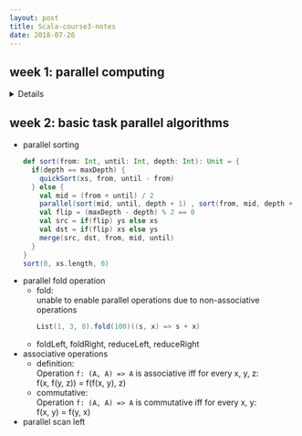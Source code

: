 ```yaml
---
layout: post
title: Scala-course3-notes
date: 2018-07-26
---
```

week 1: parallel computing
---
<details><div markdown="1">
- def:  
  a type of computation in which many calculations are performed at the same time
- vs. concurrent programming:
  - parallel:  
    uses parallel hardware to execute computation more quickly. => Efficiency
  - concurrent:  
    may or may not execute multiple executions at the same time. => modularity, responsiveness
- granularity levels:
  - bit-level
  - instruction-level
  - task-level
- parallel hardware:
  - multi-core processors
  - symmetric multiprocessors
  - GPU
  - FPGA
  - computer clusters
- threads:  
  each process can contain multiple independent concurrency units called threads (sharing the same memory address space)
  ```scala
  class HelloThread extends Thread {
    override def run() {
      println("hello world!")
    }
  }
  val t = new HelloThread
  t.start()
  t.join()
  ```
  when t.join(), the main thread blocks until HelloThread finishes.
- atomicity
  - the synchronized block
    ```scala
    private val x = new AnyRef{}
    private var uidCount = 0L
    def getUniqueId(): Long = x.synchronized {
      uidCound = uidCount + 1
      uidCount
    }
    ```
  - composition with the synchronized block
    ```scala
    class Account(private var amount: Int = 0) {
      def transfer(target: Account, n: Int) =
        this.synchronized {
          target.synchronized {
            this.amount -= n
            target.amount += n
          }
        }
    }
    ```
- deadlock
  - resolving deadlocks:  
    always acquire resources in the same order
- memory model:  
  a set of rules that describes how threads interact when accessing shared memory
  - two threads writing to separate locations in memory do not need synchronization
  - a thread X that calls ```join``` on another thread Y is guaranteed to observe all the writes by thread Y after ```join``` returns
- running computations in parallel:
  ```scala
  parallel(e1, e2)
  ```
  - Monte Carlo method to estimate Pi
    ```scala
    def monteCarloPiPar(iter: Int): Double = {
      val ((pi1, pi2), (pi3, pi4) = parallel(
        parallel(mcCount(iter/4), mcCount(iter/4)),
        parallel(mcCount(iter/4), mcCount(iter - 3 * (iter / 4)))
      ))
      4.0 * (pi1 + pi2 + pi3 + pi4) / iter
    }
    ```
- first-class tasks
  ```scala
  val t1 = task(e1)
  val t2 = task(e2)
  val v1 = t1.join
  val v2 = t2.join
  ```
</div></details>

week 2: basic task parallel algorithms
---
- parallel sorting
  ```scala
  def sort(from: Int, until: Int, depth: Int): Unit = {
    if(depth == maxDepth) {
      quickSort(xs, from, until - from)
    } else {
      val mid = (from + until) / 2
      parallel(sort(mid, until, depth + 1) , sort(from, mid, depth + 1))
      val flip = (maxDepth - depth) % 2 == 0
      val src = if(flip) ys else xs
      val dst = if(flip) xs else ys
      merge(src, dst, from, mid, until)
    }
  }
  sort(0, xs.length, 0)
  ```
- parallel fold operation
  - fold:  
    unable to enable parallel operations due to non-associative operations
    ```scala
    List(1, 3, 8).fold(100)((s, x) => s + x)
    ```
  - foldLeft, foldRight, reduceLeft, reduceRight
- associative operations
  - definition:  
    Operation ```f: (A, A) => A``` is associative iff for every x, y, z:  
    f(x, f(y, z)) = f(f(x, y), z)
  - commutative:  
    Operation ```f: (A, A) => A``` is commutative iff for every x, y:  
    f(x, y) = f(y, x)
- parallel scan left




